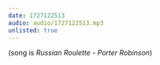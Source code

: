 ```yaml
---
date: 1727122513
audio: audio/1727122513.mp3
unlisted: true
---
```


(song is _Russian Roulette - Porter Robinson_)
